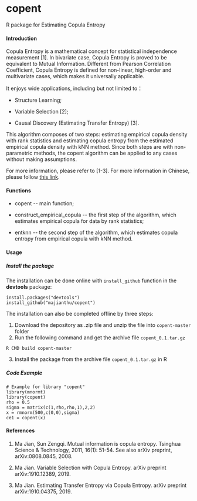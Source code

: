 # copent
R package for Estimating Copula Entropy

#### Introduction
Copula Entropy is a mathematical concept for statistical independence measurement [1]. In bivariate case, Copula Entropy is proved to be equivalent to Mutual Information. Different from Pearson Correlation Coefficient, Copula Entropy is defined for non-linear, high-order and multivariate cases, which makes it universally applicable.

It enjoys wide applications, including but not limited to：

* Structure Learning;

* Variable Selection [2];

* Causal Discovery (Estimating Transfer Entropy) [3].

This algorithm composes of two steps: estimating empirical copula density with rank statistics and estimating copula entropy from the estimated empirical copula density with kNN method. Since both steps are with non-parametric methods, the copent algorithm can be applied to any cases without making assumptions.

For more information, please refer to [1-3]. For more information in Chinese, please follow [this link](http://blog.sciencenet.cn/blog-3018268-978326.html).

#### Functions
* copent -- main function;

* construct_empirical_copula -- the first step of the algorithm, which estimates empirical copula for data by rank statistics;

* entknn -- the second step of the algorithm, which estimates copula entropy from empirical copula with kNN method.

#### Usage 
##### Install the package
The installation can be done online with `install_github` function in the **devtools** package:
```
install.packages("devtools")
install_github("majianthu/copent")
```
The installation can also be completed offline by three steps:
1. Download the depository as .zip file and unzip the file into `copent-master` folder
2. Run the following command and get the archive file `copent_0.1.tar.gz` 
```
R CMD build copent-master
```
3. Install the package from the archive file `copent_0.1.tar.gz` in R
##### Code Example
```
# Example for library "copent"
library(mnormt)
library(copent)
rho = 0.5
sigma = matrix(c(1,rho,rho,1),2,2)
x = rmnorm(500,c(0,0),sigma)
ce1 = copent(x)
```
#### References
1. Ma Jian, Sun Zengqi. Mutual information is copula entropy. Tsinghua Science & Technology, 2011, 16(1): 51-54. See also arXiv preprint, arXiv:0808.0845, 2008.

2. Ma Jian. Variable Selection with Copula Entropy. arXiv preprint arXiv:1910.12389, 2019.

3. Ma Jian. Estimating Transfer Entropy via Copula Entropy. arXiv preprint arXiv:1910.04375, 2019.

